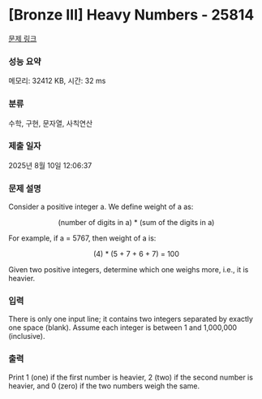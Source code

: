 # [Bronze III] Heavy Numbers - 25814 

[문제 링크](https://www.acmicpc.net/problem/25814) 

### 성능 요약

메모리: 32412 KB, 시간: 32 ms

### 분류

수학, 구현, 문자열, 사칙연산

### 제출 일자

2025년 8월 10일 12:06:37

### 문제 설명

<p>Consider a positive integer a. We define weight of a as:</p>

<p style="text-align: center;">(number of digits in a) * (sum of the digits in a)</p>

<p>For example, if a = 5767, then weight of a is:</p>

<p style="text-align: center;">(4) * (5 + 7 + 6 + 7) = 100</p>

<p>Given two positive integers, determine which one weighs more, i.e., it is heavier.</p>

### 입력 

 <p>There is only one input line; it contains two integers separated by exactly one space (blank). Assume each integer is between 1 and 1,000,000 (inclusive).</p>

### 출력 

 <p>Print 1 (one) if the first number is heavier, 2 (two) if the second number is heavier, and 0 (zero) if the two numbers weigh the same.</p>

